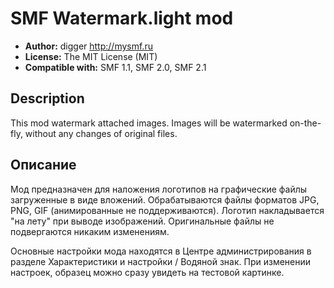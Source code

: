# SMF Watermark.light mod
* **Author:** digger http://mysmf.ru
* **License:** The MIT License (MIT)
* **Compatible with:** SMF 1.1, SMF 2.0, SMF 2.1

## Description
This mod watermark attached images. Images will be watermarked on-the-fly, without any changes of original files.

## Описание
Мод предназначен для наложения логотипов на графические файлы загруженные в виде вложений. Обрабатываются файлы форматов JPG, PNG, GIF (анимированные не поддерживаются). Логотип накладывается "на лету" при выводе изображений. Оригинальные файлы не подвергаются никаким изменениям.

Основные настройки мода находятся в Центре администрирования в разделе Характеристики и настройки / Водяной знак. При изменении настроек, образец можно сразу увидеть на тестовой картинке.
